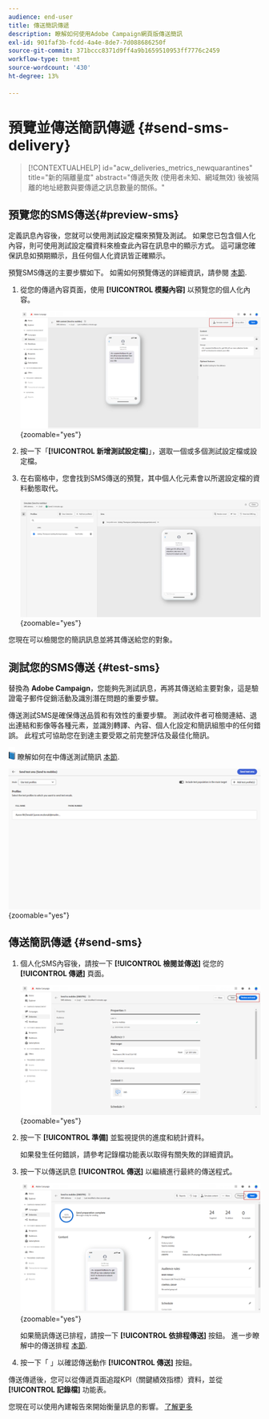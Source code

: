 ```yaml
---
audience: end-user
title: 傳送簡訊傳遞
description: 瞭解如何使用Adobe Campaign網頁版傳送簡訊
exl-id: 901faf3b-fcdd-4a4e-8de7-7d088686250f
source-git-commit: 371bccc8371d9ff4a9b1659510953ff7776c2459
workflow-type: tm+mt
source-wordcount: '430'
ht-degree: 13%

---
```


# 預覽並傳送簡訊傳遞 {#send-sms-delivery}

>[!CONTEXTUALHELP]
>id="acw_deliveries_metrics_newquarantines"
>title="新的隔離量度"
>abstract="傳遞失敗 (使用者未知、網域無效) 後被隔離的地址總數與要傳遞之訊息數量的關係。"

## 預覽您的SMS傳送{#preview-sms}

定義訊息內容後，您就可以使用測試設定檔來預覽及測試。 如果您已包含個人化內容，則可使用測試設定檔資料來檢查此內容在訊息中的顯示方式。 這可讓您確保訊息如預期顯示，且任何個人化資訊皆正確顯示。

預覽SMS傳送的主要步驟如下。 如需如何預覽傳送的詳細資訊，請參閱 [本節](../preview-test/preview-content.md).

1. 從您的傳遞內容頁面，使用 **[!UICONTROL 模擬內容]** 以預覽您的個人化內容。

   ![](assets/sms_send_1.png){zoomable=&quot;yes&quot;}

1. 按一下「**[!UICONTROL 新增測試設定檔]**」，選取一個或多個測試設定檔或設定檔。

   <!--
    Once your test profiles are selected, click **[!UICONTROL Select]**.
    ![](assets/sms_send_2.png){zoomable="yes"}
    -->

1. 在右窗格中，您會找到SMS傳送的預覽，其中個人化元素會以所選設定檔的資料動態取代。

   ![](assets/sms_send_3.png){zoomable=&quot;yes&quot;}

您現在可以檢閱您的簡訊訊息並將其傳送給您的對象。

## 測試您的SMS傳送 {#test-sms}

替換為 **Adobe Campaign**，您能夠先測試訊息，再將其傳送給主要對象，這是驗證電子郵件促銷活動及識別潛在問題的重要步驟。

傳送測試SMS是確保傳送品質和有效性的重要步驟。 測試收件者可檢閱連結、退出連結和影像等各種元素，並識別轉譯、內容、個人化設定和簡訊組態中的任何錯誤。 此程式可協助您在到達主要受眾之前完整評估及最佳化簡訊。

![](../assets/do-not-localize/book.png) 瞭解如何在中傳送測試簡訊 [本節](../preview-test/test-deliveries.md).

![](assets/sms_send_6.png){zoomable=&quot;yes&quot;}

## 傳送簡訊傳遞 {#send-sms}

1. 個人化SMS內容後，請按一下 **[!UICONTROL 檢閱並傳送]** 從您的 **[!UICONTROL 傳遞]** 頁面。

   ![](assets/sms_send_4.png){zoomable=&quot;yes&quot;}

1. 按一下 **[!UICONTROL 準備]** 並監視提供的進度和統計資料。

   如果發生任何錯誤，請參考記錄檔功能表以取得有關失敗的詳細資訊。

1. 按一下以傳送訊息 **[!UICONTROL 傳送]** 以繼續進行最終的傳送程式。

   ![](assets/sms_send_5.png){zoomable=&quot;yes&quot;}

   如果簡訊傳送已排程，請按一下 **[!UICONTROL 依排程傳送]** 按鈕。 進一步瞭解中的傳送排程 [本節](../msg/gs-messages.md#schedule-the-delivery-sending).


1. 按一下「 」以確認傳送動作 **[!UICONTROL 傳送]** 按鈕。

傳送傳遞後，您可以從傳遞頁面追蹤KPI（關鍵績效指標）資料，並從 **[!UICONTROL 記錄檔]** 功能表。

您現在可以使用內建報告來開始衡量訊息的影響。 [了解更多](../reporting/sms-report.md)
